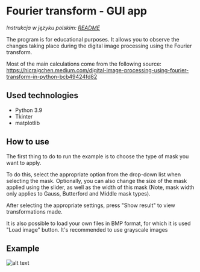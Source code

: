 # Fourier transform - GUI app
*Instrukcja w języku polskim: [README](https://github.com/MarioShatterhand/fourier-transform-example/blob/master/README_PL.md)*

The program is for educational purposes. It allows you to observe the changes
taking place during the digital image processing using the Fourier transform.

Most of the main calculations come from the following source:
https://hicraigchen.medium.com/digital-image-processing-using-fourier-transform-in-python-bcb49424fd82

## Used technologies
- Python 3.9
- Tkinter
- matplotlib

## How to use
The first thing to do to run the example is to choose the type of mask 
you want to apply.

To do this, select the appropriate option from the drop-down list when 
selecting the mask. Optionally, you can also change
the size of the mask applied using the slider, as well as the width of 
this mask (Note,
mask width only applies to Gauss, Butterford and Middle mask types).

After selecting the appropriate settings, press "Show result" to view
transformations made.

It is also possible to load your own files in BMP format, for which it is used
"Load image" button. It's recommended to use grayscale images
## Example
![alt text](https://github.com/MarioShatterhand/fourier-transform-example/blob/master/example.jpg?raw=true)
